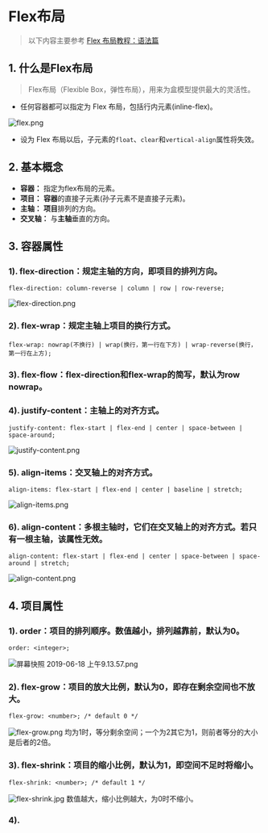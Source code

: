 # Flex布局
> 以下内容主要参考 [Flex 布局教程：语法篇](http://www.ruanyifeng.com/blog/2015/07/flex-grammar.html)

## 1. 什么是Flex布局
> Flex布局（Flexible Box，弹性布局），用来为盒模型提供最大的灵活性。

* 任何容器都可以指定为 Flex 布局，包括行内元素(inline-flex)。

![flex.png](https://i.loli.net/2019/06/16/5d05b6d75c3bf17731.png)

* 设为 Flex 布局以后，子元素的`float`、`clear`和`vertical-align`属性将失效。

## 2. 基本概念
- **容器：** 指定为flex布局的元素。
- **项目：** **容器**的直接子元素(孙子元素不是直接子元素)。
- **主轴：** **项目**排列的方向。
- **交叉轴：** 与**主轴**垂直的方向。

## 3. 容器属性

### 1). flex-direction：规定主轴的方向，即项目的排列方向。

`flex-direction: column-reverse | column | row | row-reverse;` 

![flex-direction.png](https://i.loli.net/2019/06/18/5d0835f7e689a17376.png)

### 2). flex-wrap：规定主轴上项目的换行方式。

`flex-wrap: nowrap(不换行) | wrap(换行，第一行在下方) | wrap-reverse(换行，第一行在上方);`

### 3). flex-flow：flex-direction和flex-wrap的简写，默认为row nowrap。

### 4). justify-content：主轴上的对齐方式。
`justify-content: flex-start | flex-end | center | space-between | space-around;`

![justify-content.png](https://i.loli.net/2019/06/18/5d083820548ac86028.png)

### 5). align-items：交叉轴上的对齐方式。
`align-items: flex-start | flex-end | center | baseline | stretch;`

![align-items.png](https://i.loli.net/2019/06/18/5d08389bc492477095.png)

### 6). align-content：多根主轴时，它们在交叉轴上的对齐方式。若只有一根主轴，该属性无效。
`align-content: flex-start | flex-end | center | space-between | space-around | stretch;`

![align-content.png](https://i.loli.net/2019/06/18/5d0839aaa0ae556400.png)

## 4. 项目属性
### 1). order：项目的排列顺序。数值越小，排列越靠前，默认为0。
`order: <integer>;`

![屏幕快照 2019-06-18 上午9.13.57.png](https://i.loli.net/2019/06/18/5d083aedd8d4515581.png)

### 2). flex-grow：项目的放大比例，默认为0，即存在剩余空间也不放大。
`flex-grow: <number>; /* default 0 */`

![flex-grow.png](https://i.loli.net/2019/06/18/5d083b785e8b926074.png)
均为1时，等分剩余空间；一个为2其它为1，则前者等分的大小是后者的2倍。

### 3). flex-shrink：项目的缩小比例，默认为1，即空间不足时将缩小。
`flex-shrink: <number>; /* default 1 */`

![flex-shrink.jpg](https://i.loli.net/2019/06/18/5d083c698797265542.jpg)
数值越大，缩小比例越大，为0时不缩小。

### 4). 